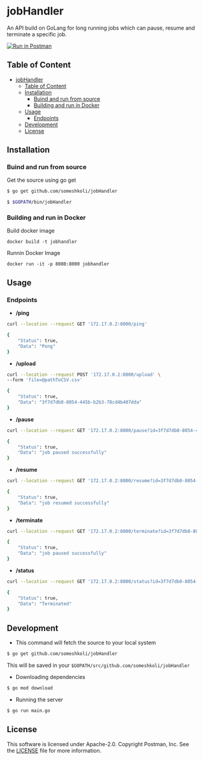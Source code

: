 # jobHandler
An API build on GoLang for long running jobs which can pause, resume and terminate a specific job.

[![Run in Postman](https://run.pstmn.io/button.svg)](https://app.getpostman.com/run-collection/d46c526c14e9beff7940#?env%5BAtlan%20Pipeline%5D=W3sia2V5IjoidXJsIiwidmFsdWUiOiIxNzIuMTcuMC4yOjgwMDAiLCJlbmFibGVkIjp0cnVlfSx7ImtleSI6ImlkIiwidmFsdWUiOiJyYW5kb21cIiIsImVuYWJsZWQiOnRydWV9XQ==)

## Table of Content
- [jobHandler](#jobhandler)
  - [Table of Content](#table-of-content)
  - [Installation](#installation)
    - [Buind and run from source](#buind-and-run-from-source)
    - [Building and run in Docker](#building-and-run-in-docker)
  - [Usage](#usage)
    - [Endpoints](#endpoints)
  - [Development](#development)
  - [License](#license)

## Installation
### Buind and run from source
Get the source using go get
```bash
$ go get github.com/someshkoli/jobHandler

$ $GOPATH/bin/jobHandler
```

### Building and run in Docker
Build docker image
```
docker build -t jobhandler
```
Runnin Docker Image
```
docker run -it -p 8080:8000 jobhandler
```


## Usage
### Endpoints
- **/ping**
```bash
curl --location --request GET '172.17.0.2:8000/ping'

{
    "Status": true,
    "Data": "Pong"
}
```
- **/upload**
```bash
curl --location --request POST '172.17.0.2:8000/upload' \
--form 'file=@pathToCSV.csv'

{
    "Status": true,
    "Data": "3f7d7db0-8054-445b-b2b3-78cd4b407dda"
}
```

- **/pause**
```bash
curl --location --request GET '172.17.0.2:8000/pause?id=3f7d7db0-8054-445b-b2b3-78cd4b407dda'

{
    "Status": true,
    "Data": "job paused successfully"
}
```

- **/resume**
```bash
curl --location --request GET '172.17.0.2:8000/resume?id=3f7d7db0-8054-445b-b2b3-78cd4b407dda'

{
    "Status": true,
    "Data": "job resumed successfully"
}
```

- **/terminate**
```bash
curl --location --request GET '172.17.0.2:8000/terminate?id=3f7d7db0-8054-445b-b2b3-78cd4b407dda'

{
    "Status": true,
    "Data": "job paused successfully"
}
```

- **/status**
```bash
curl --location --request GET '172.17.0.2:8000/status?id=3f7d7db0-8054-445b-b2b3-78cd4b407dda'

{
    "Status": true,
    "Data": "Terminated"
}
```
## Development

- This command will fetch the source to your local system
```bash
$ go get github.com/someshkoli/jobHandler
```
This will be saved in your `$GOPATH/src/github.com/someshkoli/jobHandler`

- Downloading dependencies
```bash
$ go mod download
```

- Running the server
```bash
$ go run main.go
```

## License
This software is licensed under Apache-2.0. Copyright Postman, Inc. See the [LICENSE](LICENSE) file for more information.